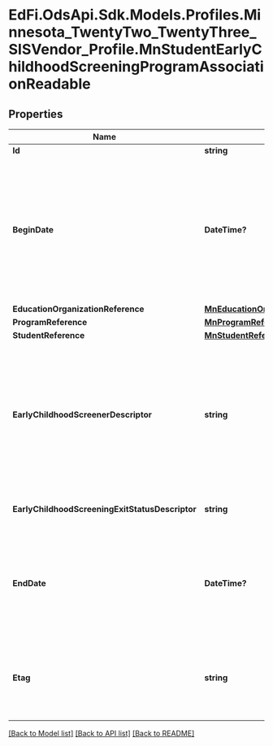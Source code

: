 # EdFi.OdsApi.Sdk.Models.Profiles.Minnesota_TwentyTwo_TwentyThree_SISVendor_Profile.MnStudentEarlyChildhoodScreeningProgramAssociationReadable
## Properties

Name | Type | Description | Notes
------------ | ------------- | ------------- | -------------
**Id** | **string** |  | [optional] 
**BeginDate** | **DateTime?** | The earliest date the student is involved with the program. Typically, this is the date the student becomes eligible for the program. | 
**EducationOrganizationReference** | [**MnEducationOrganizationReference**](MnEducationOrganizationReference.md) |  | 
**ProgramReference** | [**MnProgramReference**](MnProgramReference.md) |  | 
**StudentReference** | [**MnStudentReference**](MnStudentReference.md) |  | 
**EarlyChildhoodScreenerDescriptor** | **string** | This descriptor contains codes indicating who completed a screening for a student in the Early Childhood Screening program. | [optional] 
**EarlyChildhoodScreeningExitStatusDescriptor** | **string** | Early Childhood Screening Exit Status. | [optional] 
**EndDate** | **DateTime?** | The month, day, and year on which the Student exited the Program or stopped receiving services. | [optional] 
**Etag** | **string** | A unique system-generated value that identifies the version of the resource. | [optional] 

[[Back to Model list]](../README.md#documentation-for-models) [[Back to API list]](../README.md#documentation-for-api-endpoints) [[Back to README]](../README.md)

